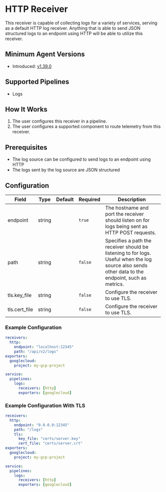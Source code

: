 # HTTP Receiver
This receiver is capable of collecting logs for a variety of services, serving as a default HTTP log receiver. Anything that is able to send JSON structured logs to an endpoint using HTTP will be able to utilize this receiver.

## Minimum Agent Versions
- Introduced: [v1.39.0](https://github.com/observiq/bindplane-otel-collector/releases/tag/v1.39.0)

## Supported Pipelines
- Logs

## How It Works
1. The user configures this receiver in a pipeline.
2. The user configures a supported component to route telemetry from this receiver.

## Prerequisites
- The log source can be configured to send logs to an endpoint using HTTP
- The logs sent by the log source are JSON structured

## Configuration
| Field                | Type      | Default          | Required | Description                                                                                                                                                                            |
|----------------------|-----------|------------------|----------|----------------------------------------------------------------------------------------------------------------------------------------------------------------------------------------|
| endpoint             |  string   |                  | `true`   | The hostname and port the receiver should listen on for logs being sent as HTTP POST requests.                                                                                         |
| path                 |  string   |                  | `false`  | Specifies a path the receiver should be listening to for logs. Useful when the log source also sends other data to the endpoint, such as metrics.                                      |
| tls.key_file         |  string   |                  | `false`  | Configure the receiver to use TLS.                                                                                                                                                     |
| tls.cert_file        |  string   |                  | `false`  | Configure the receiver to use TLS.                                                                                                                                                     |

### Example Configuration
```yaml
receivers:
  http:
    endpoint: "localhost:12345"
    path: "/api/v2/logs"
exporters:
  googlecloud:
    project: my-gcp-project

service:
  pipelines:
    logs:
      receivers: [http]
      exporters: [googlecloud]
```

### Example Configuration With TLS
```yaml
receivers:
  http:
    endpoint: "0.0.0.0:12345"
    path: "/logs"
    tls:
      key_file: "certs/server.key"
      cert_file: "certs/server.crt"
exporters:
  googlecloud:
    project: my-gcp-project

service:
  pipelines:
    logs:
      receivers: [http]
      exporters: [googlecloud]
```
